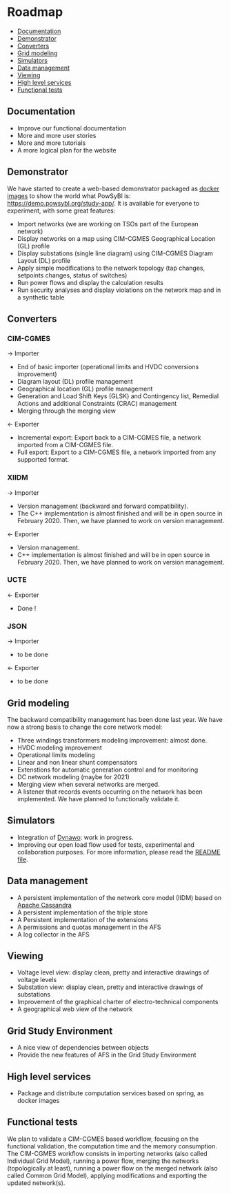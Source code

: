 # Roadmap

* [Documentation](#documentation)
* [Demonstrator](#demonstrator)
* [Converters](#converters)
* [Grid modeling](#grid-modeling)
* [Simulators](#simulators)
* [Data management](#data-management)
* [Viewing](#viewing)
* [High level services](#high-level-services)
* [Functional tests](#functional-tests)


## Documentation
- Improve our functional documentation
- More and more user stories
- More and more tutorials
- A more logical plan for the website

## Demonstrator
We have started to create a web-based demonstrator packaged as [docker images](https://hub.docker.com/search?q=powsybl&type=image) to show the world what PowSyBl is: https://demo.powsybl.org/study-app/. It is available for everyone to experiment, with some great features:
- Import networks (we are working on TSOs part of the European network)
- Display networks on a map using CIM-CGMES Geographical Location (GL) profile
- Display substations (single line diagram) using CIM-CGMES Diagram Layout (DL) profile
- Apply simple modifications to the network topology (tap changes, setpoints changes, status of switches)
- Run power flows and display the calculation results
- Run security analyses and display violations on the network map and in a synthetic table

## Converters

### CIM-CGMES
&rarr; Importer
- End of basic importer (operational limits and HVDC conversions improvement)
- Diagram layout (DL) profile management
- Geographical location (GL) profile management
- Generation and Load Shift Keys (GLSK) and Contingency list, Remedial Actions and additional Constraints (CRAC) management
- Merging through the merging view

&larr; Exporter
- Incremental export: Export back to a CIM-CGMES file, a network imported from a CIM-CGMES file.
- Full export: Export to a CIM-CGMES file, a network imported from any supported format.

### XIIDM
&rarr; Importer
- Version management (backward and forward compatibility).
- The C++ implementation is almost finished and will be in open source in February 2020. Then, we have planned to work on version management.

&larr; Exporter
- Version management.
- C++ implementation is almost finished and will be in open source in February 2020. Then, we have planned to work on version management.

### UCTE
&larr; Exporter
- Done !

### JSON
&rarr; Importer
- to be done

&larr; Exporter
- to be done

## Grid modeling
The backward compatibility management has been done last year. We have now a strong basis to change the core network model:
- Three windings transformers modeling improvement: almost done.
- HVDC modeling improvement
- Operational limits modeling
- Linear and non linear shunt compensators
- Extenstions for automatic generation control and for monitoring
- DC network modeling (maybe for 2021)
- Merging view when several networks are merged.
- A listener that records events occurring on the network has been implemented. We have planned to functionally validate it.

## Simulators
- Integration of [Dynawo](https://dynawo.github.io): work in progress.
- Improving our open load flow used for tests, experimental and collaboration purposes. For more information, please read the [README file](https://github.com/powsybl/powsybl-open-loadflow/blob/master/README.md).

## Data management
- A persistent implementation of the network core model (IIDM) based on [Apache Cassandra](http://cassandra.apache.org)
- A persistent implementation of the triple store
- A Persistent implementation of the extensions
- A permissions and quotas management in the AFS
- A log collector in the AFS

## Viewing
- Voltage level view: display clean, pretty and interactive drawings of voltage levels
- Substation view: display clean, pretty and interactive drawings of substations
- Improvement of the graphical charter of electro-technical components
- A geographical web view of the network

## Grid Study Environment
- A nice view of dependencies between objects
- Provide the new features of AFS in the Grid Study Environment

## High level services
- Package and distribute computation services based on spring, as docker images

## Functional tests
We plan to validate a CIM-CGMES based workflow, focusing on the functional validation, the computation time and the memory consumption. The CIM-CGMES workflow consists in importing networks (also called Individual Grid Model), running a power flow, merging the networks (topologically at least), running a power flow on the merged network (also called Common Grid Model), applying modifications and exporting the updated network(s).
